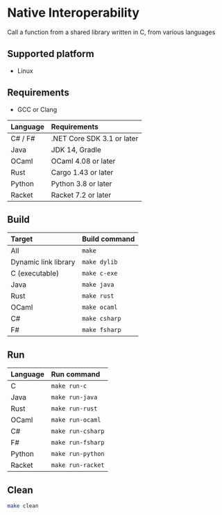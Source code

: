 # Native Interoperability

Call a function from a shared library written in C, from various languages

## Supported platform

- Linux

## Requirements

- GCC or Clang

| Language | Requirements |
| :--- | :--- |
| C# / F# | .NET Core SDK 3.1 or later |
| Java | JDK 14, Gradle |
| OCaml | OCaml 4.08 or later |
| Rust | Cargo 1.43 or later |
| Python | Python 3.8 or later |
| Racket | Racket 7.2 or later |

## Build

| Target | Build command |
| :--- | :--- |
| All | `make` |
| Dynamic link library | `make dylib` |
| C (executable) | `make c-exe` |
| Java | `make java` |
| Rust | `make rust` |
| OCaml | `make ocaml` |
| C# | `make csharp` |
| F# | `make fsharp` |

## Run

| Language | Run command |
| :--- | :--- |
| C | `make run-c` |
| Java | `make run-java` |
| Rust | `make run-rust` |
| OCaml | `make run-ocaml` |
| C# | `make run-csharp` |
| F# | `make run-fsharp` |
| Python | `make run-python` |
| Racket | `make run-racket` |

## Clean

```bash
make clean
```
